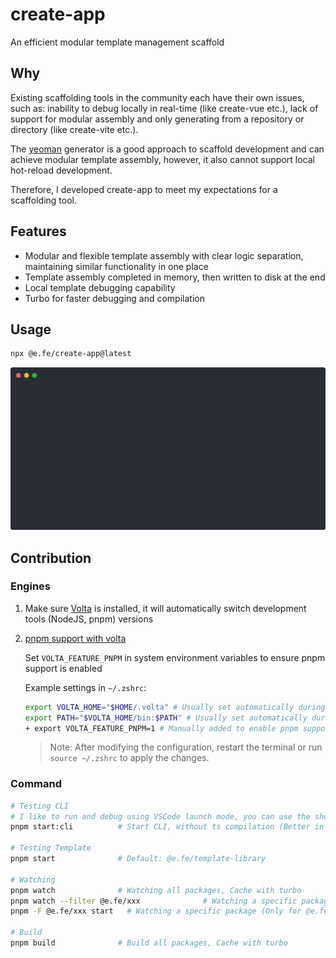 # create-app

An efficient modular template management scaffold

## Why

Existing scaffolding tools in the community each have their own issues, such as: inability to debug locally in real-time (like create-vue etc.), lack of support for modular assembly and only generating from a repository or directory (like create-vite etc.).

The [yeoman](https://yeoman.io/) generator is a good approach to scaffold development and can achieve modular template assembly, however, it also cannot support local hot-reload development.

Therefore, I developed create-app to meet my expectations for a scaffolding tool.

## Features

- Modular and flexible template assembly with clear logic separation, maintaining similar functionality in one place
- Template assembly completed in memory, then written to disk at the end
- Local template debugging capability
- Turbo for faster debugging and compilation

## Usage

```zsh
npx @e.fe/create-app@latest
```

![Usage](./usage.svg)

## Contribution

### Engines

1. Make sure [Volta](https://volta.sh/) is installed, it will automatically switch development tools (NodeJS, pnpm) versions

2. [pnpm support with volta](https://docs.volta.sh/advanced/pnpm)

   Set `VOLTA_FEATURE_PNPM` in system environment variables to ensure pnpm support is enabled

   Example settings in `~/.zshrc`:

   ```zsh
   export VOLTA_HOME="$HOME/.volta" # Usually set automatically during Volta installation
   export PATH="$VOLTA_HOME/bin:$PATH" # Usually set automatically during Volta installation
   + export VOLTA_FEATURE_PNPM=1 # Manually added to enable pnpm support
   ```

   > Note: After modifying the configuration, restart the terminal or run `source ~/.zshrc` to apply the changes.

### Command

```zsh
# Testing CLI
# I like to run and debug using VSCode launch mode, you can use the shortcut F5 to start quickly.
pnpm start:cli          # Start CLI, without ts compilation (Better in VSCode JavaScript Debug Terminal)

# Testing Template
pnpm start              # Default: @e.fe/template-library

# Watching
pnpm watch              # Watching all packages, Cache with turbo
pnpm watch --filter @e.fe/xxx              # Watching a specific package and its dependencies (by turbo)
pnpm -F @e.fe/xxx start   # Watching a specific package (Only for @e.fe/xxx)

# Build
pnpm build              # Build all packages, Cache with turbo
```
